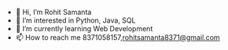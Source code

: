 - 👋 Hi, I’m Rohit Samanta
- 👀 I’m interested in Python, Java, SQL
- 🌱 I’m currently learning Web Development
- 📫 How to reach me 8371058157,rohitsamanta8371@gmail.com

<!---
rohitsamanta8371/rohitsamanta8371 is a ✨ special ✨ repository because its `README.md` (this file) appears on your GitHub profile.
You can click the Preview link to take a look at your changes.
--->

